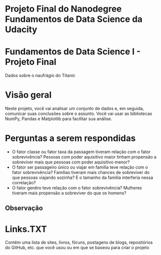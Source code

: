 # Projeto Final do Nanodegree Fundamentos de Data Science da Udacity

# Fundamentos de Data Science I - Projeto Final
Dados sobre o naufrágio do Titanic

# Visão geral
Neste projeto, você vai analisar um conjunto de dados e, em seguida, comunicar suas conclusões sobre o assunto. Você vai usar as bibliotecas NumPy, Pandas e Matplotlib para facilitar sua análise.

# Perguntas a serem respondidas

* O fator classe ou fator taxa da passagem tiveram relação com o fator sobrevivência? Pessoas com poder aquisitivo maior tinham propensão a sobreviver mais que pessoas com poder aquisitivo menor?
* O fator ser passageiro único ou viajar em família teve relação com o fator sobrevivência? Famílias tiveram mais chances de sobreviver do que pessoas viajando sozinha? E o tamanho da família interferia nessa correlação?
* O fator genêro teve relação com o fator sobrevivência? Mulheres tiveram mais propensão a sobreviver do que os homens?


## Observação

# Links.TXT
Contém uma lista de sites, livros, fóruns, postagens de blogs, repositórios do GitHub, etc. que você usou ou em que se baseou para criar o projeto
